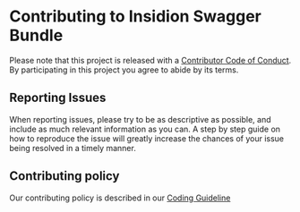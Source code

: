 Contributing to Insidion Swagger Bundle
=======================================

Please note that this project is released with a
[Contributor Code of Conduct](http://contributor-covenant.org/version/1/4/).
By participating in this project you agree to abide by its terms.

Reporting Issues
----------------

When reporting issues, please try to be as descriptive as possible, and include
as much relevant information as you can. A step by step guide on how to
reproduce the issue will greatly increase the chances of your issue being
resolved in a timely manner.

Contributing policy
-------------------

Our contributing policy is described in our [Coding Guideline](https://github.com/PHPSocialNetwork/InsidionSwaggerBundle/blob/master/CODING_GUIDELINE.md)
